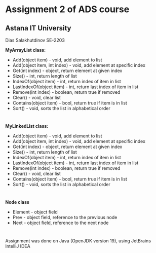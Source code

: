 # Assignment 2 of ADS course
## Astana IT University
Dias Salakhutdinov SE-2203

**MyArrayList class:**

- Add(object item) - void, add element to list
- Add(object item, int index) - void, add element at specific index
- Get(int index) - object, return element at given index
- Size() - int, return length of list
- IndexOf(object item) - int, return index of item in list
- LastIndexOf(object item) - int, return last index of item in list
- Remove(int index) - boolean, return true if removed
- Clear() - void, clear list
- Contains(object item) - bool, return true if item is in list
- Sort() - void, sorts the list in alphabetical order
#
**MyLinkedList class:**

- Add(object item) - void, add element to list
- Add(object item, int index) - void, add element at specific index
- Get(int index) - object, return element at given index
- Size() - int, return length of list
- IndexOf(object item) - int, return index of item in list
- LastIndexOf(object item) - int, return last index of item in list
- Remove(int index) - boolean, return true if removed
- Clear() - void, clear list
- Contains(object item) - bool, return true if item is in list
- Sort() - void, sorts the list in alphabetical order
#
**Node class**

- Element - object field
- Prev - object field, reference to the previous node
- Next - object field, reference to the next node
#
Assignment was done on Java (OpenJDK version 19), using JetBrains IntelliJ IDEA
